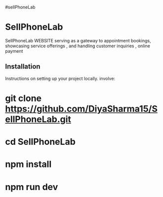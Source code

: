 #sellPhoneLab

# SellPhoneLab

SellPhoneLab WEBSITE serving as a gateway to appointment bookings, showcasing service offerings , and handling customer inquiries , online payment

## Installation

Instructions on setting up your project locally. involve:

# git clone https://github.com/DiyaSharma15/SellPhoneLab.git

# cd SellPhoneLab

# npm install

# npm run dev
